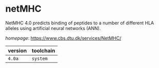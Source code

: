 # netMHC

NetMHC 4.0 predicts binding of peptides to a number of different  HLA alleles using artificial neural networks (ANN).

*homepage*: <https://www.cbs.dtu.dk/services/NetMHC/>

version | toolchain
--------|----------
``4.0a`` | ``system``
